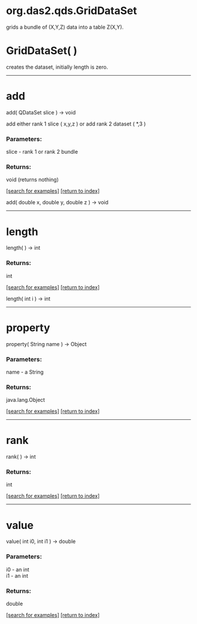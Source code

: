 # org.das2.qds.GridDataSet

grids a bundle of (X,Y,Z) data into a table Z(X,Y).

# GridDataSet( )
creates the dataset, initially length is zero.

***
<a name="add"></a>
# add
add( QDataSet slice ) &rarr; void

add either rank 1 slice ( x,y,z ) or
 add rank 2 dataset ( *,3 )

### Parameters:
slice - rank 1 or rank 2 bundle

### Returns:
void (returns nothing)


<a href="https://github.com/autoplot/dev/search?q=add&unscoped_q=add">[search for examples]</a>
<a href="https://github.com/autoplot/documentation/blob/master/javadoc/index-all.md">[return to index]</a>

add( double x, double y, double z ) &rarr; void<br>
***
<a name="length"></a>
# length
length(  ) &rarr; int



### Returns:
int


<a href="https://github.com/autoplot/dev/search?q=length&unscoped_q=length">[search for examples]</a>
<a href="https://github.com/autoplot/documentation/blob/master/javadoc/index-all.md">[return to index]</a>

length( int i ) &rarr; int<br>
***
<a name="property"></a>
# property
property( String name ) &rarr; Object



### Parameters:
name - a String

### Returns:
java.lang.Object


<a href="https://github.com/autoplot/dev/search?q=property&unscoped_q=property">[search for examples]</a>
<a href="https://github.com/autoplot/documentation/blob/master/javadoc/index-all.md">[return to index]</a>

***
<a name="rank"></a>
# rank
rank(  ) &rarr; int



### Returns:
int


<a href="https://github.com/autoplot/dev/search?q=rank&unscoped_q=rank">[search for examples]</a>
<a href="https://github.com/autoplot/documentation/blob/master/javadoc/index-all.md">[return to index]</a>

***
<a name="value"></a>
# value
value( int i0, int i1 ) &rarr; double



### Parameters:
i0 - an int
<br>i1 - an int

### Returns:
double


<a href="https://github.com/autoplot/dev/search?q=value&unscoped_q=value">[search for examples]</a>
<a href="https://github.com/autoplot/documentation/blob/master/javadoc/index-all.md">[return to index]</a>

